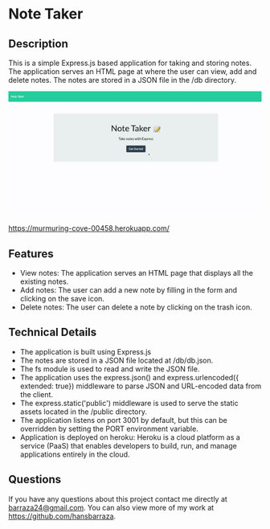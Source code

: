 # Note Taker

## Description
This is a simple Express.js based application for taking and storing notes. The application serves an HTML page at where the user can view, add and delete notes. The notes are stored in a JSON file in the /db directory.

![Demo of Note Taker](/public/assets/video-demo/note-taker.gif)

https://murmuring-cove-00458.herokuapp.com/

## Features
* View notes: The application serves an HTML page that displays all the existing notes.
* Add notes: The user can add a new note by filling in the form and clicking on the save icon.
* Delete notes: The user can delete a note by clicking on the trash icon.

## Technical Details
* The application is built using Express.js
* The notes are stored in a JSON file located at /db/db.json.
* The fs module is used to read and write the JSON file.
* The application uses the express.json() and express.urlencoded({ extended: true}) middleware to parse JSON and URL-encoded data from the client.
* The express.static('public') middleware is used to serve the static assets located in the /public directory.
* The application listens on port 3001 by default, but this can be overridden by setting the PORT environment variable.
* Application is deployed on heroku: Heroku is a cloud platform as a service (PaaS) that enables developers to build, run, and manage applications entirely in the cloud.

 ## Questions
  If you have any questions about this project contact me directly at barraza24@gmail.com. You can also view more of my work at https://github.com/hansbarraza.
